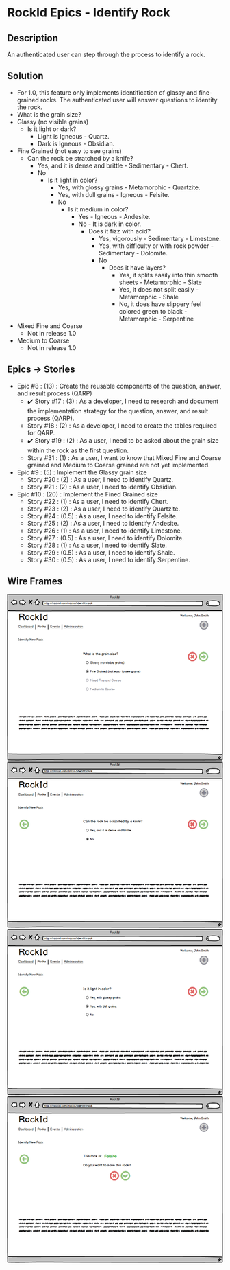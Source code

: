 # RockId Epics - Identify Rock #

## Description ##

An authenticated user can step through the process to identify a rock.

## Solution ##

* For 1.0, this feature only implements identification of glassy and fine-grained rocks. The authenticated user will answer questions to identity the rock.
* What is the grain size?
* Glassy (no visible grains)
  * Is it light or dark?
    * Light is Igneous - Quartz.
    * Dark is Igneous - Obsidian.
* Fine Grained (not easy to see grains)
  * Can the rock be stratched by a knife?
    * Yes, and it is dense and brittle - Sedimentary - Chert.
    * No
      * Is it light in color?
        * Yes, with glossy grains - Metamorphic - Quartzite.
        * Yes, with dull grains - Igneous - Felsite.
        * No
          * Is it medium in color?
            * Yes - Igneous - Andesite.
            * No - It is dark in color.
              * Does it fizz with acid?
                * Yes, vigorously - Sedimentary - Limestone.
                * Yes, with difficulty or with rock powder - Sedimentary - Dolomite.
                * No
                  * Does it have layers?
                    * Yes, it splits easily into thin smooth sheets - Metamorphic - Slate
                    * Yes, it does not split easily - Metamorphic - Shale
                    * No, it does have slippery feel colored green to black - Metamorphic - Serpentine
* Mixed Fine and Coarse
  * Not in release 1.0
* Medium to Coarse
  * Not in release 1.0

## Epics -> Stories ##

* Epic #8 : (13) : Create the reusable components of the question, answer, and result process (QARP)
  * :heavy_check_mark: Story #17 : (3) : As a developer, I need to research and document the implementation strategy for the question, answer, and result process (QARP).
  * Story #18 : (2) : As a developer, I need to create the tables required for QARP.
  * :heavy_check_mark: Story #19 : (2) : As a user, I need to be asked about the grain size within the rock as the first question.
  * Story #31 : (1) : As a user, I want to know that Mixed Fine and Coarse grained and Medium to Coarse grained are not yet implemented.
* Epic #9 : (5) : Implement the Glassy grain size
  * Story #20 : (2) : As a user, I need to identify Quartz.
  * Story #21 : (2) : As a user, I need to identify Obsidian.
* Epic #10 : (20) : Implement the Fined Grained size
  * Story #22 : (1) : As a user, I need to identify Chert.
  * Story #23 : (2) : As a user, I need to identify Quartzite.
  * Story #24 : (0.5) : As a user, I need to identify Felsite.
  * Story #25 : (2) : As a user, I need to identify Andesite.
  * Story #26 : (1) : As a user, I need to identify Limestone.
  * Story #27 : (0.5) : As a user, I need to identify Dolomite.
  * Story #28 : (1) : As a user, I need to identify Slate.
  * Story #29 : (0.5) : As a user, I need to identify Shale.
  * Story #30 : (0.5) : As a user, I need to identify Serpentine.

## Wire Frames ##

![What is the Grain Size?](https://github.com/erniep888/RockId/blob/master/Documents/wireframe-png/Identify%20Rock-GrainSize.png?raw=true)
![Can the rock be scratched by a knife?](https://github.com/erniep888/RockId/blob/master/Documents/wireframe-png/Identify%20Rock-Scratched.png?raw=true)
![Is it light in color?](https://github.com/erniep888/RockId/blob/master/Documents/wireframe-png/Identify%20Rock-LightColor.png?raw=true)
![Felsite Result](https://github.com/erniep888/RockId/blob/master/Documents/wireframe-png/Identify%20Rock-Felsite.png?raw=true)